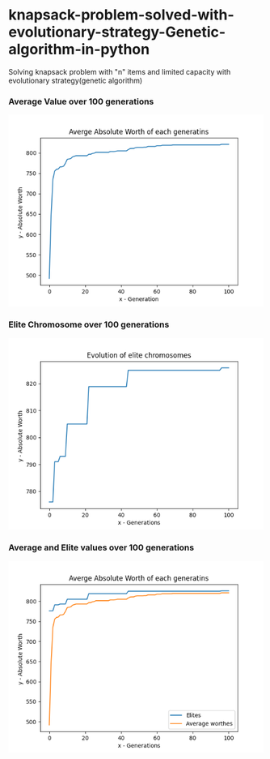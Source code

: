 # knapsack-problem-solved-with-evolutionary-strategy-Genetic-algorithm-in-python
Solving knapsack problem with "n" items and limited capacity with evolutionary strategy(genetic algorithm) 
### Average Value over 100 generations
![Average Value over 100 generations](https://github.com/MohammadAsadolahi/knapsack-problem-solved-with-evolutionary-strategy-Genetic-algorithm-in-python/blob/main/Plot%20of%20Average%20Values%20of%20each%20Generation%20.png)
### Elite Chromosome over 100 generations
![Elite Chromosome over 100 generations](https://github.com/MohammadAsadolahi/knapsack-problem-solved-with-evolutionary-strategy-Genetic-algorithm-in-python/blob/main/Plot%20of%20Values%20of%20Elite%20Chromosomesin%20every%20Generation%20.png)
### Average and Elite values over 100 generations
![Average and Elite values over 100 generations](https://github.com/MohammadAsadolahi/knapsack-problem-solved-with-evolutionary-strategy-Genetic-algorithm-in-python/blob/main/Elite%20and%20average%20Value%20plot%20for%20all%20generations%20.png)
